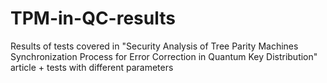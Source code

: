 # TPM-in-QC-results
Results of tests covered in "Security Analysis of Tree Parity Machines Synchronization Process for Error Correction in Quantum Key Distribution" article + tests with different parameters
